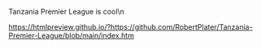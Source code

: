 Tanzania Premier League is cool\n
<br>

https://htmlpreview.github.io/?https://github.com/RobertPlater/Tanzania-Premier-League/blob/main/index.htm
